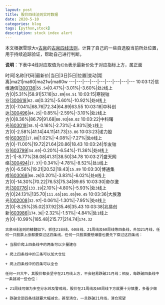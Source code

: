 ```yaml
---
layout: post
title: 股价四线法则实时数据
date: 2020-5-10
categories: blog
tags: [python,stock]
description: stock index alert
---
```



本文根据雪球大v[古泉](https://xueqiu.com/u/7148646888)的[古泉四线法则](https://xueqiu.com/7148646888/130498192)，计算了自己的一些自选股当前所处位置，用于持续追踪验证，帮助自己进行判断。

**说明**：下表中4线对应取值为`红色`表示最新价处于对应指标上方，属正面

时间|名称|代码|最新价|当日|3日|5日|位置|变动|距离|ma21|ma60|ma21w|ma60w
---|---|---|---|---|---|---|---|---
10:03:12|信维通信|[300136](https://xueqiu.com/S/SZ300136)|`55.54`|0.47%|-3.01%|-3.60%|处`2`线上方|0|5.31%|58.91|57.16|`52.89`|`44.51`
10:03:15|寒锐钴业|[300618](https://xueqiu.com/S/SZ300618)|`62.48`|0.32%|-5.60%|-10.92%|处`0`线上方|0|-7.04%|68.76|72.34|64.89|63.55
10:03:18|中科创达|[300496](https://xueqiu.com/S/SZ300496)|`84.25`|-0.85%|-2.59%|-3.10%|处`2`线上方|0|8.36%|86.79|91.68|`80.93`|`60.02`
10:03:22|中科曙光|[603019](https://xueqiu.com/S/SH603019)|`38.5`|-0.16%|-2.73%|-4.93%|处`1`线上方|0|-2.58%|41.14|44.11|41.73|`33.06`
10:03:23|诺力股份|[603611](https://xueqiu.com/S/SH603611)|`17.88`|1.02%|-4.08%|-7.27%|处`0`线上方|0|-11.00%|19.72|21.64|20.86|18.43
10:03:24|华友钴业|[603799](https://xueqiu.com/S/SH603799)|`34.69`|-0.20%|-6.54%|-11.36%|处`0`线上方|-1|-8.77%|38.08|41.31|38.50|34.78
10:03:27|盛天网络|[300494](https://xueqiu.com/S/SZ300494)|`17.37`|-0.34%|-4.78%|-8.52%|处`1`线上方|0|-6.56%|19.21|20.52|19.43|`15.89`
10:03:30|博通集成|[603068](https://xueqiu.com/S/SH603068)|`66.26`|0.20%|-3.83%|-6.02%|处`0`线上方|0|-14.30%|70.22|76.53|75.34|89.65
10:03:30|帝尔激光|[300776](https://xueqiu.com/S/SZ300776)|`133.19`|2.10%|-4.80%|-5.93%|处`3`线上方|0|24.13%|135.70|`111.65`|`101.05`|`90.45`
10:03:36|大族激光|[002008](https://xueqiu.com/S/SZ002008)|`32.97`|-0.06%|-1.30%|-7.95%|处`0`线上方|0|-8.25%|35.02|37.92|35.46|35.43
10:03:38|兆易创新|[603986](https://xueqiu.com/S/SH603986)|`174.36`|-2.32%|-1.51%|-4.84%|处`1`线上方|0|-10.99%|185.48|215.77|214.74|`174.32`

```
古泉4线法则的精髓如下。抓住21日线、60日线、21周线及60周线等四条线，外加21月线，任何一只股票上涨都要穿过这四条线，任何一只股票要想爆雷也要先下穿过这四条线：

+ 当股价爬上四条线中的两条可以少量建仓

+ 爬上四条线中的三条可以加大仓位

+ 爬上四条线中的四条可以全仓

任何一只大牛，其股价都会坚守在21月线上方，不会轻易跌破21月线；相反，每跌破四条线中一条就减一些仓位：

+ 21周线可做为多空分水岭及警戒线，股价在21周线及60周线下方就要十分慎重，多看少做

+ 跌破全部四条线就要大幅减仓，甚至清仓，一旦跌破21月线，清仓观望
```
